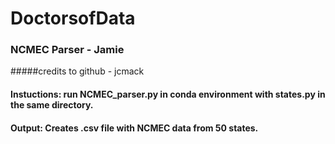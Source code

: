 # DoctorsofData

### NCMEC Parser - Jamie
#####credits to github - jcmack

#### Instuctions: run NCMEC_parser.py in conda environment with states.py in the same directory.
#### Output: Creates .csv file with NCMEC data from 50 states.

